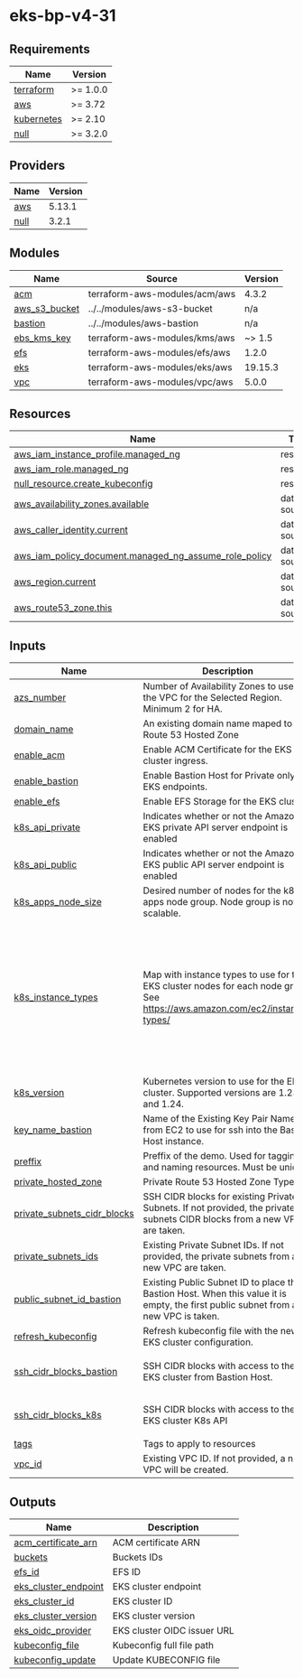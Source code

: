 # eks-bp-v4-31

<!-- BEGINNING OF PRE-COMMIT-TERRAFORM DOCS HOOK -->
## Requirements

| Name | Version |
|------|---------|
| <a name="requirement_terraform"></a> [terraform](#requirement\_terraform) | >= 1.0.0 |
| <a name="requirement_aws"></a> [aws](#requirement\_aws) | >= 3.72 |
| <a name="requirement_kubernetes"></a> [kubernetes](#requirement\_kubernetes) | >= 2.10 |
| <a name="requirement_null"></a> [null](#requirement\_null) | >= 3.2.0 |

## Providers

| Name | Version |
|------|---------|
| <a name="provider_aws"></a> [aws](#provider\_aws) | 5.13.1 |
| <a name="provider_null"></a> [null](#provider\_null) | 3.2.1 |

## Modules

| Name | Source | Version |
|------|--------|---------|
| <a name="module_acm"></a> [acm](#module\_acm) | terraform-aws-modules/acm/aws | 4.3.2 |
| <a name="module_aws_s3_bucket"></a> [aws\_s3\_bucket](#module\_aws\_s3\_bucket) | ../../modules/aws-s3-bucket | n/a |
| <a name="module_bastion"></a> [bastion](#module\_bastion) | ../../modules/aws-bastion | n/a |
| <a name="module_ebs_kms_key"></a> [ebs\_kms\_key](#module\_ebs\_kms\_key) | terraform-aws-modules/kms/aws | ~> 1.5 |
| <a name="module_efs"></a> [efs](#module\_efs) | terraform-aws-modules/efs/aws | 1.2.0 |
| <a name="module_eks"></a> [eks](#module\_eks) | terraform-aws-modules/eks/aws | 19.15.3 |
| <a name="module_vpc"></a> [vpc](#module\_vpc) | terraform-aws-modules/vpc/aws | 5.0.0 |

## Resources

| Name | Type |
|------|------|
| [aws_iam_instance_profile.managed_ng](https://registry.terraform.io/providers/hashicorp/aws/latest/docs/resources/iam_instance_profile) | resource |
| [aws_iam_role.managed_ng](https://registry.terraform.io/providers/hashicorp/aws/latest/docs/resources/iam_role) | resource |
| [null_resource.create_kubeconfig](https://registry.terraform.io/providers/hashicorp/null/latest/docs/resources/resource) | resource |
| [aws_availability_zones.available](https://registry.terraform.io/providers/hashicorp/aws/latest/docs/data-sources/availability_zones) | data source |
| [aws_caller_identity.current](https://registry.terraform.io/providers/hashicorp/aws/latest/docs/data-sources/caller_identity) | data source |
| [aws_iam_policy_document.managed_ng_assume_role_policy](https://registry.terraform.io/providers/hashicorp/aws/latest/docs/data-sources/iam_policy_document) | data source |
| [aws_region.current](https://registry.terraform.io/providers/hashicorp/aws/latest/docs/data-sources/region) | data source |
| [aws_route53_zone.this](https://registry.terraform.io/providers/hashicorp/aws/latest/docs/data-sources/route53_zone) | data source |

## Inputs

| Name | Description | Type | Default | Required |
|------|-------------|------|---------|:--------:|
| <a name="input_azs_number"></a> [azs\_number](#input\_azs\_number) | Number of Availability Zones to use for the VPC for the Selected Region. Minimum 2 for HA. | `number` | `3` | no |
| <a name="input_domain_name"></a> [domain\_name](#input\_domain\_name) | An existing domain name maped to a Route 53 Hosted Zone | `string` | n/a | yes |
| <a name="input_enable_acm"></a> [enable\_acm](#input\_enable\_acm) | Enable ACM Certificate for the EKS cluster ingress. | `bool` | `true` | no |
| <a name="input_enable_bastion"></a> [enable\_bastion](#input\_enable\_bastion) | Enable Bastion Host for Private only EKS endpoints. | `bool` | `false` | no |
| <a name="input_enable_efs"></a> [enable\_efs](#input\_enable\_efs) | Enable EFS Storage for the EKS cluster. | `bool` | `true` | no |
| <a name="input_k8s_api_private"></a> [k8s\_api\_private](#input\_k8s\_api\_private) | Indicates whether or not the Amazon EKS private API server endpoint is enabled | `bool` | `false` | no |
| <a name="input_k8s_api_public"></a> [k8s\_api\_public](#input\_k8s\_api\_public) | Indicates whether or not the Amazon EKS public API server endpoint is enabled | `bool` | `true` | no |
| <a name="input_k8s_apps_node_size"></a> [k8s\_apps\_node\_size](#input\_k8s\_apps\_node\_size) | Desired number of nodes for the k8s-apps node group. Node group is not scalable. | `number` | `1` | no |
| <a name="input_k8s_instance_types"></a> [k8s\_instance\_types](#input\_k8s\_instance\_types) | Map with instance types to use for the EKS cluster nodes for each node group. See https://aws.amazon.com/ec2/instance-types/ | `map(list(string))` | <pre>{<br>  "agent": [<br>    "m5.2xlarge"<br>  ],<br>  "agent-spot": [<br>    "m5.2xlarge"<br>  ],<br>  "cb-apps": [<br>    "m5d.4xlarge"<br>  ],<br>  "k8s-apps": [<br>    "m5.8xlarge"<br>  ]<br>}</pre> | no |
| <a name="input_k8s_version"></a> [k8s\_version](#input\_k8s\_version) | Kubernetes version to use for the EKS cluster. Supported versions are 1.23 and 1.24. | `string` | `"1.25"` | no |
| <a name="input_key_name_bastion"></a> [key\_name\_bastion](#input\_key\_name\_bastion) | Name of the Existing Key Pair Name from EC2 to use for ssh into the Bastion Host instance. | `string` | `""` | no |
| <a name="input_preffix"></a> [preffix](#input\_preffix) | Preffix of the demo. Used for tagging and naming resources. Must be unique. | `string` | n/a | yes |
| <a name="input_private_hosted_zone"></a> [private\_hosted\_zone](#input\_private\_hosted\_zone) | Private Route 53 Hosted Zone Type. | `bool` | `false` | no |
| <a name="input_private_subnets_cidr_blocks"></a> [private\_subnets\_cidr\_blocks](#input\_private\_subnets\_cidr\_blocks) | SSH CIDR blocks for existing Private Subnets. If not provided, the private subnets CIDR blocks from a new VPC are taken. | `list(string)` | `[]` | no |
| <a name="input_private_subnets_ids"></a> [private\_subnets\_ids](#input\_private\_subnets\_ids) | Existing Private Subnet IDs. If not provided, the private subnets from a new VPC are taken. | `list(string)` | `[]` | no |
| <a name="input_public_subnet_id_bastion"></a> [public\_subnet\_id\_bastion](#input\_public\_subnet\_id\_bastion) | Existing Public Subnet ID to place the Bastion Host. When this value it is empty, the first public subnet from a new VPC is taken. | `string` | `""` | no |
| <a name="input_refresh_kubeconfig"></a> [refresh\_kubeconfig](#input\_refresh\_kubeconfig) | Refresh kubeconfig file with the new EKS cluster configuration. | `bool` | `false` | no |
| <a name="input_ssh_cidr_blocks_bastion"></a> [ssh\_cidr\_blocks\_bastion](#input\_ssh\_cidr\_blocks\_bastion) | SSH CIDR blocks with access to the EKS cluster from Bastion Host. | `list(string)` | <pre>[<br>  "0.0.0.0/0"<br>]</pre> | no |
| <a name="input_ssh_cidr_blocks_k8s"></a> [ssh\_cidr\_blocks\_k8s](#input\_ssh\_cidr\_blocks\_k8s) | SSH CIDR blocks with access to the EKS cluster K8s API | `list(string)` | <pre>[<br>  "0.0.0.0/0"<br>]</pre> | no |
| <a name="input_tags"></a> [tags](#input\_tags) | Tags to apply to resources | `map(string)` | `{}` | no |
| <a name="input_vpc_id"></a> [vpc\_id](#input\_vpc\_id) | Existing VPC ID. If not provided, a new VPC will be created. | `string` | `""` | no |

## Outputs

| Name | Description |
|------|-------------|
| <a name="output_acm_certificate_arn"></a> [acm\_certificate\_arn](#output\_acm\_certificate\_arn) | ACM certificate ARN |
| <a name="output_buckets"></a> [buckets](#output\_buckets) | Buckets IDs |
| <a name="output_efs_id"></a> [efs\_id](#output\_efs\_id) | EFS ID |
| <a name="output_eks_cluster_endpoint"></a> [eks\_cluster\_endpoint](#output\_eks\_cluster\_endpoint) | EKS cluster endpoint |
| <a name="output_eks_cluster_id"></a> [eks\_cluster\_id](#output\_eks\_cluster\_id) | EKS cluster ID |
| <a name="output_eks_cluster_version"></a> [eks\_cluster\_version](#output\_eks\_cluster\_version) | EKS cluster version |
| <a name="output_eks_oidc_provider"></a> [eks\_oidc\_provider](#output\_eks\_oidc\_provider) | EKS cluster OIDC issuer URL |
| <a name="output_kubeconfig_file"></a> [kubeconfig\_file](#output\_kubeconfig\_file) | Kubeconfig full file path |
| <a name="output_kubeconfig_update"></a> [kubeconfig\_update](#output\_kubeconfig\_update) | Update KUBECONFIG file |
<!-- END OF PRE-COMMIT-TERRAFORM DOCS HOOK -->
